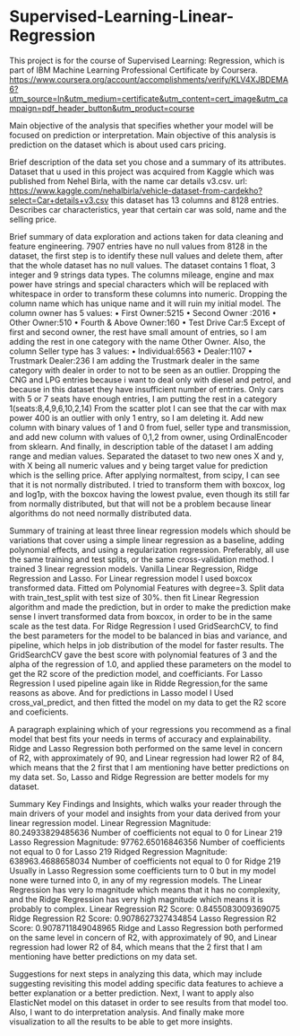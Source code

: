 # Supervised-Learning-Linear-Regression

This project is for the course of Supervised Learning: Regression, which is part of IBM Machine Learning Professional Certificate by Coursera.
https://www.coursera.org/account/accomplishments/verify/KLV4XJBDEMA6?utm_source=ln&utm_medium=certificate&utm_content=cert_image&utm_campaign=pdf_header_button&utm_product=course

Main objective of the analysis that specifies whether your model will be focused on prediction or interpretation.
Main objective of this analysis is prediction on the dataset which is about used cars pricing.

Brief description of the data set you chose and a summary of its attributes.
Dataset that u used in this project was acquired from Kaggle which was published from Nehel Birla, with the name car details v3.csv. url: https://www.kaggle.com/nehalbirla/vehicle-dataset-from-cardekho?select=Car+details+v3.csv this dataset has 13 columns and 8128 entries. Describes car characteristics, year that certain car was sold, name and the selling price.

Brief summary of data exploration and actions taken for data cleaning and feature engineering.
7907 entries have no null values from 8128 in the dataset, the first step is to identify these null values and delete them, after that the whole dataset has no null values. The dataset contains 1 float, 3 integer and 9 strings data types. The columns mileage, engine and max power have strings and special characters which will be replaced with whitespace in order to transform these columns into numeric. Dropping the column name which has unique name and it will ruin my initial model. The column owner has 5 values: • First Owner:5215 • Second Owner :2016 • Other Owner:510 • Fourth & Above Owner:160 • Test Drive Car:5 Except of first and second owner, the rest have small amount of entries, so I am adding the rest in one category with the name Other Owner. Also, the column Seller type has 3 values: • Individual:6563 • Dealer:1107 • Trustmark Dealer:236 I am adding the Trustmark dealer in the same category with dealer in order to not to be seen as an outlier. Dropping the CNG and LPG entries because i want to deal only with diesel and petrol, and because in this dataset they have insufficient number of entries. Only cars with 5 or 7 seats have enough entries, I am putting the rest in a category 1(seats:8,4,9,6,10,2,14) From the scatter plot I can see that the car with max power 400 is an outlier with only 1 entry, so I am deleting it. Add new column with binary values of 1 and 0 from fuel, seller type and transmission, and add new column with values of 0,1,2 from owner, using OrdinalEncoder from sklearn. And finally, in description table of the dataset I am adding range and median values. Separated the dataset to two new ones X and y, with X being all numeric values and y being target value for prediction which is the selling price. After applying normaltest, from scipy, I can see that it is not normally distributed. I tried to transform them with boxcox, log and log1p, with the boxcox having the lowest pvalue, even though its still far from normally distributed, but that will not be a problem because linear algorithms do not need normally distributed data.

Summary of training at least three linear regression models which should be variations that cover using a simple linear regression as a baseline, adding polynomial effects, and using a regularization regression. Preferably, all use the same training and test splits, or the same cross-validation method.
I trained 3 linear regression models. Vanilla Linear Regression, Ridge Regression and Lasso. For Linear regression model I used boxcox transformed data. Fitted om Polynomial Features with degree=3. Split data with train_test_split with test size of 30%. then fit Linear Regression algorithm and made the prediction, but in order to make the prediction make sense I invert transformed data from boxcox, in order to be in the same scale as the test data. For Ridge Regression I used GridSearchCV, to find the best parameters for the model to be balanced in bias and variance, and pipeline, which helps in job distribution of the model for faster results. The GridSearchCV gave the best score with polynomial features of 3 and the alpha of the regression of 1.0, and applied these parameters on the model to get the R2 score of the prediction model, and coefficiants. For Lasso Regression I used pipeline again like in Ridde Regression,for the same reasons as above. And for predictions in Lasso model I Used cross_val_predict, and then fitted the model on my data to get the R2 score and coeficients.

A paragraph explaining which of your regressions you recommend as a final model that best fits your needs in terms of accuracy and explainability.
Ridge and Lasso Regression both performed on the same level in concern of R2, with approximately of 90, and Linear regression had lower R2 of 84, which means that the 2 first that I am mentioning have better predictions on my data set. So, Lasso and Ridge Regression are better models for my dataset.

Summary Key Findings and Insights, which walks your reader through the main drivers of your model and insights from your data derived from your linear regression model.
Linear Regression Magnitude: 80.24933829485636 Number of coefficients not equal to 0 for Linear 219 Lasso Regression Magnitude: 97762.65016846356 Number of coefficients not equal to 0 for Lasso 219 Ridged Regression Magnitude: 638963.4688658034 Number of coefficients not equal to 0 for Ridge 219 Usually in Lasso Regression some coefficients turn to 0 but in my model none were turned into 0, in any of my regression models. The Linear Regression has very lo magnitude which means that it has no complexity, and the Ridge Regression has very high magnitude which means it is probably to complex. Linear Regression R2 Score: 0.8455083009369075 Ridge Regression R2 Score: 0.9078627327434854 Lasso Regression R2 Score: 0.9078711849048965 Ridge and Lasso Regression both performed on the same level in concern of R2, with approximately of 90, and Linear regression had lower R2 of 84, which means that the 2 first that I am mentioning have better predictions on my data set.

Suggestions for next steps in analyzing this data, which may include suggesting revisiting this model adding specific data features to achieve a better explanation or a better prediction.
Next, I want to apply also ElasticNet model on this dataset in order to see results from that model too. Also, I want to do interpretation analysis. And finally make more visualization to all the results to be able to get more insights.
